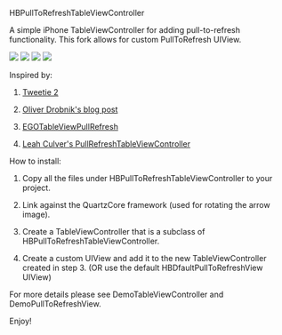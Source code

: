 HBPullToRefreshTableViewController

A simple iPhone TableViewController for adding pull-to-refresh functionality. This fork allows for custom PullToRefresh UIView.

![](http://s3.amazonaws.com/leah.baconfile.com/blog/refresh-small-1.png)
![](http://s3.amazonaws.com/leah.baconfile.com/blog/refresh-small-2.png)
![](http://s3.amazonaws.com/leah.baconfile.com/blog/refresh-small-3.png)
![](http://s3.amazonaws.com/leah.baconfile.com/blog/refresh-small-4.png)

Inspired by:

1. [Tweetie 2](http://www.atebits.com/tweetie-iphone/)

2. [Oliver Drobnik's blog post](http://www.drobnik.com/touch/2009/12/how-to-make-a-pull-to-reload-tableview-just-like-tweetie-2/)

3. [EGOTableViewPullRefresh](http://github.com/enormego/EGOTableViewPullRefresh)

4. [Leah Culver's PullRefreshTableViewController](https://raw.github.com/leah/PullToRefresh)



How to install:

1. Copy all the files under HBPullToRefreshTableViewController to your project.

2. Link against the QuartzCore framework (used for rotating the arrow image).

3. Create a TableViewController that is a subclass of HBPullToRefreshTableViewController.

4. Create a custom UIView<HBPullToRefreshView> and add it to the new TableViewController created in step 3. (OR use the default HBDfaultPullToRefreshView UIView)

For more details please see DemoTableViewController and DemoPullToRefreshView.

Enjoy!
